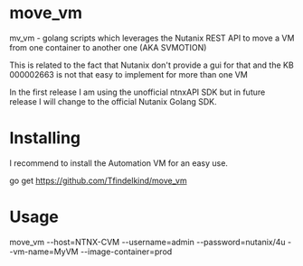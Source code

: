 # move_vm

mv_vm - golang scripts which leverages the Nutanix REST API to move a VM from one container to another one (AKA SVMOTION)

This is related to the fact that Nutanix don't provide a gui for that and the KB 000002663 is not that easy to implement for more than one VM

In the first release I am using the unofficial ntnxAPI SDK but in future release I will change to the official Nutanix Golang SDK.

# Installing

I recommend to install the Automation VM for an easy use. 

go get https://github.com/Tfindelkind/move_vm

# Usage

move_vm --host=NTNX-CVM --username=admin --password=nutanix/4u --vm-name=MyVM --image-container=prod

